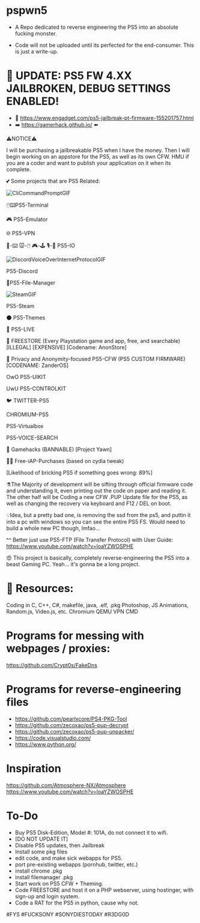 # pspwn5
- A Repo dedicated to reverse engineering the PS5 into an absolute fucking monster.

- Code will not be uploaded until its perfected for the end-consumer. This is just a write-up.

# 🍻 UPDATE: PS5 FW 4.XX JAILBROKEN, DEBUG SETTINGS ENABLED!
- 📰 https://www.engadget.com/ps5-jailbreak-pt-firmware-155201757.html
- ➡️ https://gamerhack.github.io/ ⬅️

⚠️NOTICE⚠️

I will be purchasing a jailbreakable PS5 when I have the money. Then I will begin working on an appstore for the PS5, as well as its own CFW. HMU if you are a coder and want to publish your application on it when its complete. 

💕 Some projects that are PS5 Related:

![CliCommandPromptGIF](https://user-images.githubusercontent.com/87044255/199129347-792d5ff2-4b44-488a-8033-39211f65ecdc.gif)

🖱️⌨️PS5-Terminal

🎮 PS5-Emulator

🌐 PS5-VPN

🎹-⌨️ 🐭-🖱️ 🎮-🕹️ 🎙️-💋 PS5-IO

![DiscordVoiceOverInternetProtocolGIF](https://user-images.githubusercontent.com/87044255/199128869-6831c2e1-f9bb-4720-af58-0a54dc4e6800.gif)

PS5-Discord

📂PS5-File-Manager

![SteamGIF](https://user-images.githubusercontent.com/87044255/199128923-5800f295-7042-427c-be66-fcc3f1d6bbfd.gif)

PS5-Steam

🌑 PS5-Themes

🔴 PS5-LIVE

👜 FREESTORE (Every Playstation game and app, free, and searchable) [ILLEGAL] [EXPENSIVE] [Codename: AnonStore]

🥸 Privacy and Anonymity-focused PS5-CFW (PS5 CUSTOM FIRMWARE) [CODENAME: ZanderOS]

OwO PS5-UIKIT

UwU PS5-CONTROLKIT

🐦 TWITTER-PS5

CHROMIUM-PS5

PS5-Virtualbox

PS5-VOICE-SEARCH

🥱 Gamehacks (BANNABLE) [Project Yawn]

🧑‍💻 Free-iAP-Purchases (based on cydia tweak)

[Likelihood of bricking PS5 if something goes wrong: 89%]

⚗️The Majority of development will be sifting through official firmware code and understanding it, even printing out the code on paper and reading it. The other half will be Coding a new CFW .PUP Update file for the PS5, as well as changing the recovery via keyboard and F12 / DEL on boot.

💡Idea, but a pretty bad one, is removing the ssd from the ps5, and puttin it into a pc with windows so you can see the entire PS5 FS. Would need to build a whole new PC though, lmfao...

^^ Better just use PS5-FTP (File Transfer Protocol) with User Guide: https://www.youtube.com/watch?v=loaYZWOSPHE 


😍 This project is basically, completely reverse-engineering the PS5 into a beast Gaming PC.
Yeah... it's gonna be a long project.


# 📖 Resources:
Coding in C, C++, C#, makefile, java, .elf, .pkg
Photoshop, JS Animations, Random.js, Video.js, etc.
Chromium
QEMU
VPN
CMD

# Programs for messing with webpages / proxies:
https://github.com/Crypt0s/FakeDns


# Programs for reverse-engineering files
- https://github.com/pearlxcore/PS4-PKG-Tool
- https://github.com/zecoxao/ps5-pup-decrypt
- https://github.com/zecoxao/ps5-pup-unpacker/
- https://code.visualstudio.com/
- https://www.python.org/


# Inspiration
https://github.com/Atmosphere-NX/Atmosphere
https://www.youtube.com/watch?v=loaYZWOSPHE


# To-Do
- Buy PS5 Disk-Edition, Model #: 101A, do not connect it to wifi.
- [DO NOT UPDATE IT]
- Disable PS5 updates, then Jailbreak
- Install some pkg files
- edit code, and make sick webapps for PS5.
- port pre-existing webapps (pornhub, twitter, etc.)
- install chrome .pkg
- install filemanager .pkg
- Start work on PS5 CFW + Theming.
- Code FREESTORE and host it on a PHP webserver, using hostinger, with sign-up and login system.
- Code a RAT for the PS5 in python, cause why not.

#FYS #FUCKSONY #SONYDIESTODAY #R3DG0D
